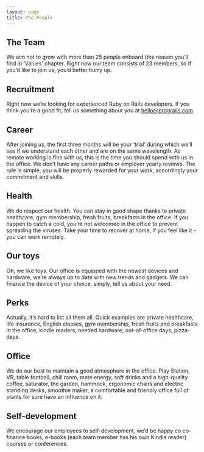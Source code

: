 ```yaml
---
layout: page
title: The People
---
```



## The Team ##

We aim not to grow with more than 25 people onboard (the reason you’ll find in ‘Values’ chapter. Right now our team consists of 23 members, so if you’d like to join us, you’d better hurry up.

## Recruitment ##

Right now we’re looking for experienced Ruby on Rails developers. If you think you’re a good fit, tell us something about you at hello@prograils.com

## Career ##

After joining us, the first three months will be your ‘trial’ during which we’ll see if we understand each other and are on the same wavelength. As remote working is fine with us, this is the time you should spend with us in the office. We don’t have any career paths or employer yearly reviews. The rule is simple, you will be properly rewarded for your work, accordingly your commitment and skills.

## Health ##

We do respect our health. You can stay in good shape thanks to private healthcare, gym membership, fresh fruits, breakfasts in the office. If you happen to catch a cold, you’re not welcomed in the office to prevent spreading the viruses. Take your time to recover at home, if you feel like it - you can work remotely.

## Our toys ##

Oh, we like toys. Our office is equipped with the newest devices and hardware, we’re always up to date with new trends and gadgets. We can finance the device of your choice, simply, tell us about your need.

## Perks ##

Actually, it’s hard to list all them all. Quick examples are private healthcare, life insurance, English classes, gym membership, fresh fruits and breakfasts in the office, kindle readers, needed hardware, out-of-office days, pizza-days.

## Office ##

We do our best to maintain a good atmosphere in the office. Play Station, VR, table football, chill room, mate energy, soft drinks and a high-quality coffee, saturator, the garden, hammock, ergonomic chairs and electric standing desks, smoothie maker, a comfortable and friendly office full of plants for sure have an influence on it.

## Self-development ##

We encourage our employees to self-development, we’d be happy co co-finance books, e-books (each team member has his own Kindle reader) courses or conferences.

